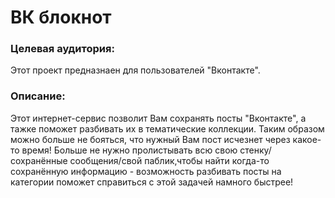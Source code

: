 # ВК блокнот 

### Целевая аудитория:
Этот проект предназнаен для пользователей "Вконтакте".


### Описание:
Этот интернет-сервис позволит Вам сохранять посты "Вконтакте", а тажке поможет разбивать их в тематические коллекции. 
Таким образом можно больше не бояться, что нужный Вам пост исчезнет через какое-то время! Больше не нужно пролистывать всю свою стенку/сохранённые сообщения/свой паблик,чтобы найти когда-то сохранённую информацию - возможность разбивать посты на категории поможет справиться с этой задачей намного быстрее!
